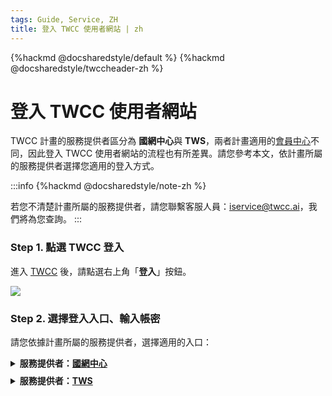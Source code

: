 ```yaml
---
tags: Guide, Service, ZH
title: 登入 TWCC 使用者網站 | zh
---
```



{%hackmd @docsharedstyle/default %}
{%hackmd @docsharedstyle/twccheader-zh %}


# 登入 TWCC 使用者網站

TWCC 計畫的服務提供者區分為 **國網中心**與 **TWS**，兩者計畫適用的[會員中心](https://man.twcc.ai/@twsdocs/howto-service-access-service-zh)不同，因此登入 TWCC 使用者網站的流程也有所差異。請您參考本文，依計畫所屬的服務提供者選擇您適用的登入方式。


:::info
{%hackmd @docsharedstyle/note-zh %}

若您不清楚計畫所屬的服務提供者，請您聯繫客服人員：iservice@twcc.ai，我們將為您查詢。
:::


### Step 1. 點選 TWCC 登入

進入 [TWCC](https://www.twcc.ai/) 後，請點選右上角「**登入**」按鈕。

![](https://cos.twcc.ai/SYS-MANUAL/uploads/upload_7a3605c319ba2070479829e1e0611d43.png)



### Step 2. 選擇登入入口、輸入帳密

請您依據計畫所屬的服務提供者，選擇適用的入口：


<!-- 1 start -->

<details class="docspoiler">

<summary><b>服務提供者：<ins>國網中心</ins></b></summary>

<br>

- 若您的計畫服務提供者為**國網中心**，請您選擇「**國網學研用戶登入**」


![](https://cos.twcc.ai/SYS-MANUAL/uploads/upload_f5e56ed426e17431414284b2756be9d1.png)

- 輸入 [<ins>iService 會員中心</ins>](https://iservice.nchc.org.tw/nchc_service/index.php?lang_type=) 註冊之帳號、密碼，即可登入 TWCC！

![](https://cos.twcc.ai/SYS-MANUAL/uploads/upload_9b4c9a94849989bf5e3d16fd32839fd7.png)



</details>

<!-- Space -->

<div style="height:8px"></div>

<!-- 2. start -->

<details class="docspoiler">

<summary><b>服務提供者：<ins>TWS</ins></b></summary>

<br>

- 若您的計畫服務提供者為 **TWS**，請您選擇「**TWS 用戶登入**」


![](https://cos.twcc.ai/SYS-MANUAL/uploads/upload_4080c58319357d07a1d5cfd51609ed52.png)


- 輸入 [<ins>TWS 會員中心</ins>](https://tws.twcc.ai/tws_service/index.php?lang_type=) 註冊之帳號、密碼，即可登入 TWCC！

![](https://cos.twcc.ai/SYS-MANUAL/uploads/upload_c82d8f525652915009b787818de96486.png)


<br>
